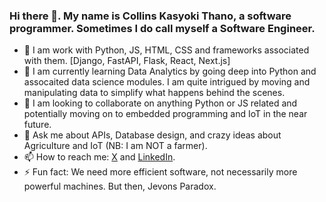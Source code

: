 ### Hi there 👋. My name is Collins Kasyoki Thano, a software programmer. Sometimes I do call myself a Software Engineer.

- 🔭 I am work with Python, JS, HTML, CSS and frameworks associated with them. [Django, FastAPI, Flask, React, Next.js]
- 🌱 I am currently learning Data Analytics by going deep into Python and assocaited data science modules. I am quite intrigued by moving and manipulating data to simplify what happens behind the scenes.
- 👯 I am looking to collaborate on anything Python or JS related and potentially moving on to embedded programming and IoT in the near future.
- 💬 Ask me about APIs, Database design, and crazy ideas about Agriculture and IoT (NB: I am NOT a farmer).
- 📫 How to reach me: [X](https://x.com/CollinsKasyoki) and [LinkedIn](https://www.linkedin.com/in/collins-thano).
- ⚡ Fun fact: We need more efficient software, not necessarily more powerful machines. But then, Jevons Paradox.
